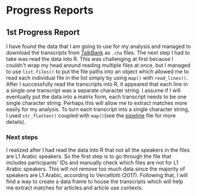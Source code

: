 # Progress Reports

## 1st Progress Report

I have found the data that I am going to use for my analysis and managed to download the transcripts from [TalkBank](Vercellotti) as `.cha` files. The next step I had to take was read the data into R. This was challenging at first because I couldn't wrap my head around reading multiple files at once, but I managed to use `list.files()` to put the file paths into an object which allowed me to read each individual file in the list simply by using `map()` with `read_lines()`. After I successfully read the transcripts into R, it appeared that each line in a single one transcript was a separate character string. I assume if I will eventually put the data into a matrix form, each transcript needs to be one single character string. Perhaps this will allow me to extract matches more easily for my analysis. To turn each transcript into a single character string, I used `str_flatten()` coupled with `map()`(see the [pipeline](Data_pipeline.md) file for more details).

### Next steps

I realized after I had read the data into R that not all the speakers in the files are L1 Arabic speakers. So the first step is to go through the file that includes participants' IDs and manually check which files are not for L1 Arabic speakers. This will not remove too much data since the majority of speakers are L1 Arabic, according to Vercellotti (2017). Following that, I will find a way to create a data frame to house the transcripts which will help me extract matches for articles and article use contexts.
